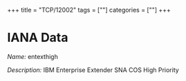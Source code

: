 +++
title = "TCP/12002"
tags = [""]
categories = [""]
+++

# IANA Data

_Name:_ entexthigh

_Description:_ IBM Enterprise Extender SNA COS High Priority

